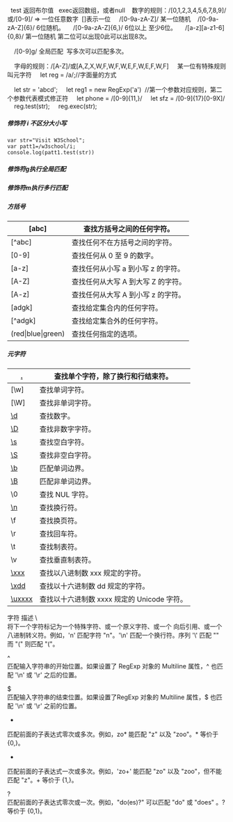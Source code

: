 

  test 返回布尔值   exec返回数组，或者null
   数字的规则：/[0,1,2,3,4,5,6,7,8,9]/或/[0-9]/ => 一位任意数字  []表示一位
    /[0-9a-zA-Z]/ 某一位随机
   /[0-9a-zA-Z]{6}/ 6位随机。
    /[0-9a-zA-Z]{6,}/ 6位以上 至少6位。
    /[a-z][a-z1-6]{0,8}/ 第一位随机 第二位可以出现0此可以出现8次。

    /[0-9]g/ 全局匹配  写多次可以匹配多次。

    字母的规则：/[A-Z]/或[A,Z,X,W,F,W,F,W,E,F,W,E,F,W,F]
    某一位有特殊规则叫元字符
    let reg = /a/;//字面量的方式

    let str = 'abcd';
    let reg1 = new RegExp('a')  //第一个参数对应规则，第二个参数代表模式修正符
    let phone = /[0-9]{11,}/
    let sfz = /[0-9]{17}[0-9X]/
    reg.test(str);
    reg.exec(str);

##### 修饰符 i 不区分大小写

```
var str="Visit W3School";
var patt1=/w3school/i;
console.log(patt1.test(str))
```

##### 修饰符g执行全局匹配

##### 修饰符m执行多行匹配

##### 方括号

| [abc]              | 查找方括号之间的任何字符。        |
| ------------------ | -------------------- |
| [^abc]             | 查找任何不在方括号之间的字符。      |
| [0-9]              | 查找任何从 0 至 9 的数字。     |
| [a-z]              | 查找任何从小写 a 到小写 z 的字符。 |
| [A-Z]              | 查找任何从大写 A 到大写 Z 的字符。 |
| [A-z]              | 查找任何从大写 A 到小写 z 的字符。 |
| [adgk]             | 查找给定集合内的任何字符。        |
| [^adgk]            | 查找给定集合外的任何字符。        |
| (red\|blue\|green) | 查找任何指定的选项。           |

##### 元字符

| [.](http://www.w3school.com.cn/jsref/jsref_regexp_dot.asp) | 查找单个字符，除了换行和行结束符。             |
| ---------------------------------------- | ----------------------------- |
| [\w]                                     | 查找单词字符。                       |
| [\W]                                     | 查找非单词字符。                      |
| [\d](http://www.w3school.com.cn/jsref/jsref_regexp_digit.asp) | 查找数字。                         |
| [\D](http://www.w3school.com.cn/jsref/jsref_regexp_digit_non.asp) | 查找非数字字符。                      |
| [\s](http://www.w3school.com.cn/jsref/jsref_regexp_whitespace.asp) | 查找空白字符。                       |
| [\S](http://www.w3school.com.cn/jsref/jsref_regexp_whitespace_non.asp) | 查找非空白字符。                      |
| [\b](http://www.w3school.com.cn/jsref/jsref_regexp_begin.asp) | 匹配单词边界。                       |
| [\B](http://www.w3school.com.cn/jsref/jsref_regexp_begin_not.asp) | 匹配非单词边界。                      |
| \0                                       | 查找 NUL 字符。                    |
| [\n](http://www.w3school.com.cn/jsref/jsref_regexp_newline.asp) | 查找换行符。                        |
| \f                                       | 查找换页符。                        |
| \r                                       | 查找回车符。                        |
| \t                                       | 查找制表符。                        |
| \v                                       | 查找垂直制表符。                      |
| [\xxx](http://www.w3school.com.cn/jsref/jsref_regexp_octal.asp) | 查找以八进制数 xxx 规定的字符。            |
| [\xdd](http://www.w3school.com.cn/jsref/jsref_regexp_hex.asp) | 查找以十六进制数 dd 规定的字符。            |
| [\uxxxx](http://www.w3school.com.cn/jsref/jsref_regexp_unicode_hex.asp) | 查找以十六进制数 xxxx 规定的 Unicode 字符。 |

字符	描述
\	
将下一个字符标记为一个特殊字符、或一个原义字符、或一个 向后引用、或一个八进制转义符。例如，'n' 匹配字符 "n"。'\n' 匹配一个换行符。序列 '\\' 匹配 "\" 而 "\(" 则匹配 "("。

^	
匹配输入字符串的开始位置。如果设置了 RegExp 对象的 Multiline 属性，^ 也匹配 '\n' 或 '\r' 之后的位置。

$	
匹配输入字符串的结束位置。如果设置了RegExp 对象的 Multiline 属性，$ 也匹配 '\n' 或 '\r' 之前的位置。

*	
匹配前面的子表达式零次或多次。例如，zo* 能匹配 "z" 以及 "zoo"。* 等价于{0,}。

+	
匹配前面的子表达式一次或多次。例如，'zo+' 能匹配 "zo" 以及 "zoo"，但不能匹配 "z"。+ 等价于 {1,}。

?	
匹配前面的子表达式零次或一次。例如，"do(es)?" 可以匹配 "do" 或 "does" 。? 等价于 {0,1}。
